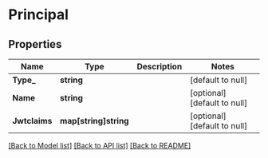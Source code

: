 # Principal

## Properties
Name | Type | Description | Notes
------------ | ------------- | ------------- | -------------
**Type_** | **string** |  | [default to null]
**Name** | **string** |  | [optional] [default to null]
**Jwtclaims** | **map[string]string** |  | [optional] [default to null]

[[Back to Model list]](../README.md#documentation-for-models) [[Back to API list]](../README.md#documentation-for-api-endpoints) [[Back to README]](../README.md)

